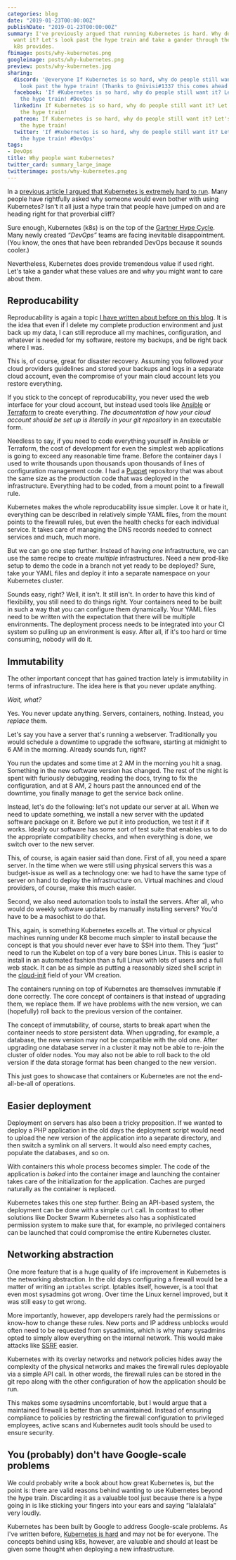 ```yaml
---
categories: blog
date: "2019-01-23T00:00:00Z"
publishDate: "2019-01-23T00:00:00Z"
summary: I've previously argued that running Kubernetes is hard. Why do people still
  want it? Let's look past the hype train and take a gander through the valuable things
  k8s provides.
fbimage: posts/why-kubernetes.png
googleimage: posts/why-kubernetes.png
preview: posts/why-kubernetes.jpg
sharing:
  discord: '@everyone If Kubernetes is so hard, why do people still want it? Let''s
    look past the hype train! (Thanks to @nivisi#1337 this comes ahead of schedule!)'
  facebook: 'If #Kubernetes is so hard, why do people still want it? Let''s look past
    the hype train! #DevOps'
  linkedin: If Kubernetes is so hard, why do people still want it? Let's look past
    the hype train!
  patreon: If Kubernetes is so hard, why do people still want it? Let's look past
    the hype train!
  twitter: 'If #Kubernetes is so hard, why do people still want it? Let''s look past
    the hype train! #DevOps'
tags:
- DevOps
title: Why people want Kubernetes?
twitter_card: summary_large_image
twitterimage: posts/why-kubernetes.png
---
```


In a [previous article I argued that Kubernetes is extremely hard to run](/blog/kubernetes-is-hard). Many people have
rightfully asked why someone would even bother with using Kubernetes? Isn't it all just a hype train that people 
have jumped on and are heading right for that proverbial cliff?

Sure enough, Kubernetes (k8s) is on the top of the
[Gartner Hype Cycle](https://www.gartner.com/en/research/methodologies/gartner-hype-cycle). Many newly created
*&ldquo;DevOps&rdquo;* teams are facing inevitable disappointment. (You know, the ones that have been rebranded DevOps
because it sounds cooler.)

Nevertheless, Kubernetes does provide tremendous value if used right. Let's take a gander what these values are and
why you might want to care about them.

## Reproducability

Reproducability is again a topic [I have written about before on this blog](/blog/reproducability). It is the idea that
even if I delete my complete production environment and just back up my data, I can still reproduce all my machines,
configuration, and whatever is needed for my software, restore my backups, and be right back where I was.

This is, of course, great for disaster recovery. Assuming you followed your cloud providers guidelines and stored your
backups and logs in a separate cloud account, even the compromise of your main cloud account lets you restore
everything.

If you stick to the concept of reproducability, you never used the web interface for your cloud account, but instead
used tools like [Ansible](https://www.ansible.com/) or [Terraform](https://www.terraform.io/) to create everything.
*The documentation of how your cloud account should be set up is literally in your git repository* in an executable
form.

Needless to say, if you need to code everything yourself in Ansible or Terraform, the cost of development for even
the simplest web applications is going to exceed any reasonable time frame. Before the container days I used to write
thousands upon thousands upon thousands of lines of configuration management code. I had a [Puppet](https://puppet.com/)
repository that was about the same size as the production code that was deployed in the infrastructure. Everything
had to be coded, from a mount point to a firewall rule.

Kubernetes makes the whole reproducability issue simpler. Love it or hate it, everything can be described in relatively
simple YAML files, from the mount points to the firewall rules, but even the health checks for each individual service.
It takes care of managing the DNS records needed to connect services and much, much more.

But we can go one step further. Instead of having *one* infrastructure, we can use the same recipe to create *multiple*
infrastructures. Need a new prod-like setup to demo the code in a branch not yet ready to be deployed? Sure, take your 
YAML files and deploy it into a separate namespace on your Kubernetes cluster.

Sounds easy, right? Well, it isn't. It still isn't. In order to have this kind of flexibility, you still need to do
things right. Your containers need to be built in such a way that you can configure them dynamically. Your YAML files
need to be written with the expectation that there will be multiple environments. The deployment process needs to be
integrated into your CI system so pulling up an environment is easy. After all, if it's too hard or time consuming,
nobody will do it.

## Immutability

The other important concept that has gained traction lately is immutability in terms of infrastructure. The idea here
is that you never update anything.

*Wait, what?*

Yes. You never update anything. Servers, containers, nothing. Instead, you *replace* them.

Let's say you have a server that's running a webserver. Traditionally you would schedule a downtime to upgrade the 
software, starting at midnight to 6 AM in the morning. Already sounds fun, right?

You run the updates and some time at 2 AM in the morning you hit a snag. Something in the new software version has
changed. The rest of the night is spent with furiously debugging, reading the docs, trying to fix the configuration, and
at 8 AM, 2 hours past the announced end of the downtime, you finally manage to get the service back online.

Instead, let's do the following: let's not update our server at all. When we need to update something, we install a new
server with the updated software package on it. Before we put it into production, we test it if it works. Ideally our 
software has some sort of test suite that enables us to do the appropriate compatibility checks, and when everything is
done, we switch over to the new server.

This, of course, is again easier said than done. First of all, you need a spare server. In the time when we were still
using physical servers this was a budget-issue as well as a technology one: we had to have the same type of server
on hand to deploy the infrastructure on. Virtual machines and cloud providers, of course, make this much easier.

Second, we also need automation tools to install the servers. After all, who would do weekly software updates by 
manually installing servers? You'd have to be a masochist to do that.

This, again, is something Kubernetes excells at. The virtual or physical machines running under K8 become much simpler
to install because the concept is that you should never ever have to SSH into them. They &ldquo;just&rdquo; need to
run the Kubelet on top of a very bare bones Linux. This is easier to install in an automated fashion than a full Linux
with lots of users and a full web stack. It can be as simple as putting a reasonably sized shell script in the
[cloud-init](https://cloudinit.readthedocs.io/en/latest/) field of your VM creation.

The containers running on top of Kubernetes are themselves immutable if done correctly. The core concept of containers
is that instead of upgrading them, we replace them. If we have problems with the new version, we can (hopefully) 
roll back to the previous version of the container.

The concept of immutability, of course, starts to break apart when the container needs to store persistent data. When
upgrading, for example, a database, the new version may not be compatible with the old one. After upgrading one database
server in a cluster it may not be able to re-join the cluster of older nodes. You may also not be able to roll back to 
the old version if the data storage format has been changed to the new version.

This just goes to showcase that containers or Kubernetes are not the end-all-be-all of operations.

## Easier deployment

Deployment on servers has also been a tricky proposition. If we wanted to deploy a PHP application in the old days the
deployment script would need to upload the new version of the application into a separate directory, and then switch
a symlink on all servers. It would also need empty caches, populate the databases, and so on.

With containers this whole process becomes simpler. The code of the application is *baked* into the container image and
launching the container takes care of the initialization for the application. Caches are purged naturally as the 
container is replaced.

Kubernetes takes this one step further. Being an API-based system, the deployment can be done with a simple `curl` call.
In contrast to other solutions like Docker Swarm Kubernetes also has a sophisticated permission system to make sure
that, for example, no privileged containers can be launched that could compromise the entire Kubernetes cluster.

## Networking abstraction

One more feature that is a huge quality of life improvement in Kubernetes is the networking abstraction. In the old days
configuring a firewall would be a matter of writing an `iptables` script. Iptables itself, however, is a tool that even
most sysadmins got wrong. Over time the Linux kernel improved, but it was still easy to get wrong.

More importantly, however, app developers rarely had the permissions or know-how to change these rules. New ports and IP
address unblocks would often need to be requested from sysadmins, which is why many sysadmins opted to simply allow 
everything on the internal network. This would make attacks like [SSRF](/blog/what-is-ssrf) easier.

Kubernetes with its overlay networks and network policies hides away the complexity of the physical networks and makes
the firewall rules deployable via a simple API call. In other words, the firewall rules can be stored in the git repo
along with the other configuration of how the application should be run.

This makes some sysadmins uncomfortable, but I would argue that a maintained firewall is better than an unmaintained. 
Instead of ensuring compliance to policies by restricting the firewall configuration to privileged employees, active 
scans and Kubernetes audit tools should be used to ensure security.

## You (probably) don't have Google-scale problems

We could probably write a book about how great Kubernetes is, but the point is: there are valid reasons behind wanting
to use Kubernetes beyond the hype train. Discarding it as a valuable tool just because there is a hype going in is
like sticking your fingers into your ears and saying &ldquo;lalalalala&rdquo; very loudly.

Kubernetes has been built by Google to address Google-scale problems. As I've written before,
[Kubernetes is hard](/blog/kubernetes-is-hard) and may not be for everyone. The concepts behind using k8s, however, are
valuable and should at least be given some thought when deploying a new infrastructure.
